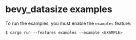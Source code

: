 # bevy_datasize examples

To run the examples, you must enable the `examples` feature:

```
$ cargo run --features examples --example <EXAMPLE>
```